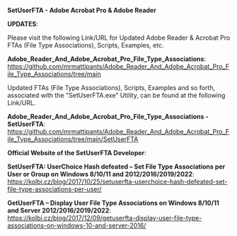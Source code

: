 **SetUserFTA - Adobe Acrobat Pro &amp; Adobe Reader**


**UPDATES**:<br>
 
Please visit the following Link/URL for Updated Adobe Reader & Acrobat Pro FTAs (File Type Associations), Scripts, Examples, etc.

**Adobe_Reader_And_Adobe_Acrobat_Pro_File_Type_Associations**:<br>
https://github.com/mrmattipants/Adobe_Reader_And_Adobe_Acrobat_Pro_File_Type_Associations/tree/main

Updated FTAs (File Type Associations), Scripts, Examples and so forth, associated with the "SetUserFTA.exe" Utility, can be found at the following Link/URL.

**Adobe_Reader_And_Adobe_Acrobat_Pro_File_Type_Associations - SetUserFTA**:<br>
https://github.com/mrmattipants/Adobe_Reader_And_Adobe_Acrobat_Pro_File_Type_Associations/tree/main/SetUserFTA


**Official Website of the SetUserFTA Developer**:<br>

**SetUserFTA: UserChoice Hash defeated – Set File Type Associations per User or Group on Windows 8/10/11 and 2012/2016/2019/2022**:<br> https://kolbi.cz/blog/2017/10/25/setuserfta-userchoice-hash-defeated-set-file-type-associations-per-user/

**GetUserFTA – Display User File Type Associations on Windows 8/10/11 and Server 2012/2016/2019/2022**:<br> 
https://kolbi.cz/blog/2017/12/09/getuserfta-display-user-file-type-associations-on-windows-10-and-server-2016/
